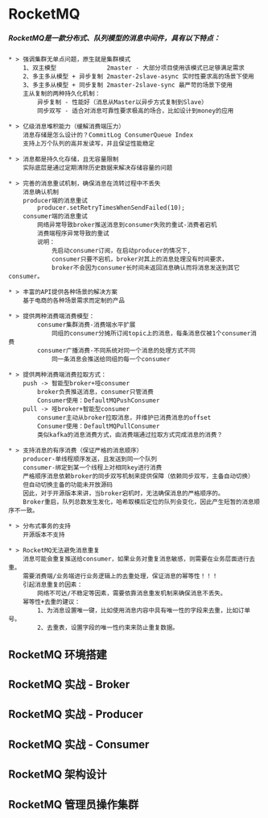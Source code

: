 # RocketMQ
##### RocketMQ是一款分布式、队列模型的消息中间件，具有以下特点：
	* > 强调集群无单点问题，原生就是集群模式
		1、双主模型	 			2master - 大部分项目使用该模式已足够满足需求
		2、多主多从模型 + 异步复制	2master-2slave-async 实时性要求高的场景下使用
		3、多主多从模型 + 同步复制	2master-2slave-sync	最严苛的场景下使用
		主从复制的两种持久化机制：
			异步复制 - 性能好（消息从Master以异步方式复制到Slave）
			同步双写 - 适合对消息可靠性要求极高的场合，比如设计到money的应用

	* > 亿级消息堆积能力（缓解消费端压力）
		消息存储是怎么设计的？CommitLog ConsumerQueue Index
		支持上万个队列的高并发读写，并且保证性能稳定

	* > 消息都是持久化存储，且无容量限制
		实际底层是通过定期清除历史数据来解决存储容量的问题

	* > 完善的消息重试机制，确保消息在流转过程中不丢失
		消息确认机制
		producer端的消息重试 
			producer.setRetryTimesWhenSendFailed(10);
		consumer端的消息重试
			网络异常导致broker推送消息到consumer失败的重试-消费者宕机
			消费端程序异常导致的重试
			说明：
				先启动consumer订阅，在启动producer的情况下,
				consumer只要不宕机，broker对其上的消息处理没有时间要求，
				broker不会因为consumer长时间未返回消息确认而将消息发送到其它consumer。

	* > 丰富的API提供各种场景的解决方案
		基于电商的各种场景需求而定制的产品
	
	* > 提供两种消费端消费模型：
			consumer集群消费-消费端水平扩展
				同组的consumer分摊所订阅topic上的消息，每条消息仅被1个consumer消费
			consumer广播消费-不同系统对同一个消息的处理方式不同
				同一条消息会推送给同组的每一个consumer

	* > 提供两种消费端消费拉取方式：
		push -> 智能型broker+哑consumer
			broker负责推送消息，consumer只管消费
			Consumer使用：DefaultMQPushConsumer
		pull -> 哑broker+智能型consumer
			consumer主动从broker拉取消息，并维护已消费消息的offset
			Consumer使用：DefaultMQPullConsumer
			类似kafka的消息消费方式，由消费端通过拉取方式完成消息的消费？

	* > 支持消息的有序消费（保证严格的消息顺序）
		producer-单线程顺序发送，且发送到同一个队列
		consumer-绑定到某一个线程上对相同key进行消费
		严格顺序消息依赖broker的同步双写机制来提供保障（依赖同步双写，主备自动切换）
		但自动切换主备的功能未开放源码
		因此，对于开源版本来讲，当broker宕机时，无法确保消息的严格顺序的。
		Broker重启，队列总数发生发化，哈希取模后定位的队列会变化，因此产生短暂的消息顺序不一致。

	* > 分布式事务的支持
		开源版本不支持
	
	* > RocketMQ无法避免消息重复	
		消息可能会重复推送给consumer，如果业务对重复消息敏感，则需要在业务层面进行去重。
		需要消费端/业务端进行业务逻辑上的去重处理，保证消息的幂等性！！！
		引起消息重复的因素：
			网络不可达/不稳定等因素，需要依靠消息重发机制来确保消息不丢失。
		幂等性+去重的建议：
			1、为消息设置唯一键，比如使用消息内容中具有唯一性的字段来去重，比如订单号。
			2、去重表，设置字段的唯一性约束来防止重复数据。
		
	

##

## RocketMQ 环境搭建


## RocketMQ 实战 - Broker


## RocketMQ 实战 - Producer


## RocketMQ 实战 - Consumer


## RocketMQ 架构设计


## RocketMQ 管理员操作集群